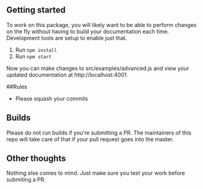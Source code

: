 ## Getting started

To work on this package, you will likely want to be able to perform changes on the fly without having to build your documentation each time. Development tools are setup to enable just that.

1. Run `npm install`
2. Run `npm start`

Now you can make changes to src/examples/advanced.js and view your updated documentation at http://localhost:4001.

##Rules
* Please squash your commits

## Builds
Please do not run builds if you're submitting a PR. The maintainers of this repo will take care of that if your pull request goes into the master.

## Other thoughts
Nothing else comes to mind. Just make sure you test your work before submiting a PR.
